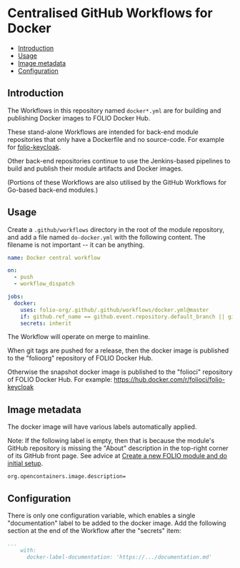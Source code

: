 # Centralised GitHub Workflows for Docker

<!-- ../okapi/doc/md2toc -l 2 -h 3 README-docker.md -->
* [Introduction](#introduction)
* [Usage](#usage)
* [Image metadata](#image-metadata)
* [Configuration](#configuration)

## Introduction

The Workflows in this repository named `docker*.yml` are for building and publishing Docker images to FOLIO Docker Hub.

These stand-alone Workflows are intended for back-end module repositories that only have a Dockerfile and no source-code. For example for [folio-keycloak](https://github.com/folio-org/folio-keycloak).

Other back-end repositories continue to use the Jenkins-based pipelines to build and publish their module artifacts and Docker images.

(Portions of these Workflows are also utilised by the GitHub Workflows for Go-based back-end modules.)

## Usage

Create a `.github/workflows` directory in the root of the module repository, and add a file named `do-docker.yml` with the following content.
The filename is not important -- it can be anything.

```yaml
name: Docker central workflow

on:
  - push
  - workflow_dispatch

jobs:
  docker:
    uses: folio-org/.github/.github/workflows/docker.yml@master
    if: github.ref_name == github.event.repository.default_branch || github.event_name != 'push'
    secrets: inherit
```

The Workflow will operate on merge to mainline.

When git tags are pushed for a release, then the docker image is published to the "folioorg" repository of FOLIO Docker Hub.

Otherwise the snapshot docker image is published to the "folioci" repository of FOLIO Docker Hub.
For example: https://hub.docker.com/r/folioci/folio-keycloak

## Image metadata

The docker image will have various labels automatically applied.

Note: If the following label is empty, then that is because the module's GitHub repository is missing the "About" description in the top-right corner of its GitHub front page.
See advice at [Create a new FOLIO module and do initial setup](https://dev.folio.org/guidelines/create-new-repo/).

```
org.opencontainers.image.description=
```

## Configuration

There is only one configuration variable, which enables a single "documentation" label to be added to the docker image.
Add the following section at the end of the Workflow after the "secrets" item:

```yaml
...
    with:
      docker-label-documentation: 'https://.../documentation.md'
```
